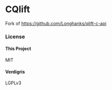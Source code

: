 # CQlift

Fork of https://github.com/Longhanks/qlift-c-api


### License

#### This Project

MIT

#### Verdigris

LGPLv3

